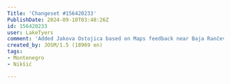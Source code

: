 ```yaml
---
Title: 'Changeset #156420233'
PublishDate: 2024-09-10T03:48:26Z
id: 156420233
user: LakeTyers
comment: 'Added Jakova Ostojica based on Maps feedback near Baja Rančevića #adt'
created_by: JOSM/1.5 (18969 en)
tags:
- Montenegro
- Nikšić

---
```

